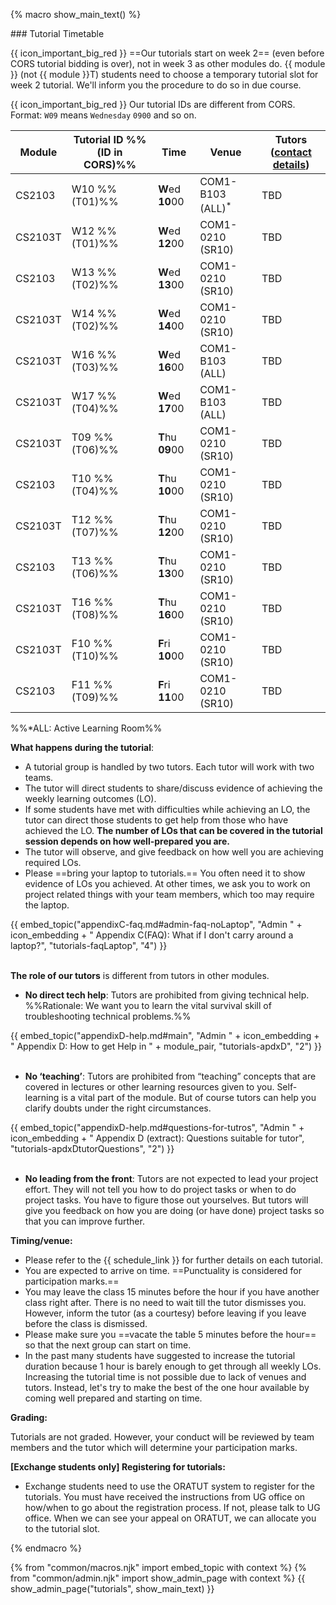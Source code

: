 {% macro show_main_text() %}
<div id="main">

<panel type="seamless" expanded >
<span slot="header" class="card-title"><markdown>### Tutorial Timetable</markdown></span>
<div id="tutorialTimetable">

<tip-box> 

{{ icon_important_big_red }} ==Our tutorials start on week 2== (even before CORS tutorial bidding is over), not in week 3 as other modules do. {{ module }} (not {{ module }}T) students need to choose a temporary tutorial slot for week 2 tutorial. We'll inform you the procedure to do so in due course.

{{ icon_important_big_red }} Our tutorial IDs are different from CORS. Format: `W09` means `Wednesday` `0900` and so on.

</tip-box>

| Module   | Tutorial ID %%(ID in CORS)%%| Time | Venue             | Tutors (<a href="{{ baseUrl }}/admin/instructors.html">contact details</a>)
|----------|-----------------|------------------|-------------------|----
| CS2103   | W10  %%(T01)%%  | **W**ed **10**00 | COM1-B103 (ALL)<sup>*</sup>   | TBD
| CS2103T  | W12  %%(T01)%%  | **W**ed **12**00 | COM1-0210 (SR10)  | TBD
| CS2103   | W13  %%(T02)%%  | **W**ed **13**00 | COM1-0210 (SR10)  | TBD
| CS2103T  | W14  %%(T02)%%  | **W**ed **14**00 | COM1-0210 (SR10)  | TBD
| CS2103T  | W16  %%(T03)%%  | **W**ed **16**00 | COM1-B103 (ALL)   | TBD
| CS2103T  | W17  %%(T04)%%  | **W**ed **17**00 | COM1-B103 (ALL)   | TBD
| CS2103T  | T09  %%(T06)%%  | **T**hu **09**00 | COM1-0210 (SR10)  | TBD
| CS2103   | T10  %%(T04)%%  | **T**hu **10**00 | COM1-0210 (SR10)  | TBD
| CS2103T  | T12  %%(T07)%%  | **T**hu **12**00 | COM1-0210 (SR10)  | TBD            
| CS2103   | T13  %%(T06)%%  | **T**hu **13**00 | COM1-0210 (SR10)  | TBD
| CS2103T  | T16  %%(T08)%%  | **T**hu **16**00 | COM1-0210 (SR10)  | TBD
| CS2103T  | F10  %%(T10)%%  | **F**ri **10**00 | COM1-0210 (SR10)  | TBD
| CS2103   | F11  %%(T09)%%  | **F**ri **11**00 | COM1-0210 (SR10)  | TBD

%%*ALL: Active Learning Room%%

</div>
</panel>

<panel type="seamless" header="### Tutorial Structure" expanded >
<div id="tutorialStructure">

**What happens during the tutorial**:

* A tutorial group is handled by two tutors. Each tutor will work with two teams.
* The tutor will direct students to share/discuss evidence of achieving the weekly learning outcomes (LO). 
* If some students have met with difficulties while achieving an LO, the tutor can direct those students to get help from those who have achieved the LO. **The number of LOs that can be covered in the tutorial session depends on how well-prepared you are.**
* The tutor will observe, and give feedback on how well you are achieving required LOs.
* Please ==bring your laptop to tutorials.== You often need it to show evidence of LOs you achieved. At other times, we ask you to work on project related things with your team members, which too may require the laptop.

<div class="indented-level2">
{{ embed_topic("appendixC-faq.md#admin-faq-noLaptop", "Admin " + icon_embedding + " Appendix C(FAQ): What if I don't carry around a laptop?", "tutorials-faqLaptop", "4") }}
</div>

<br/>

**The role of our tutors** is different from tutors in other modules.

* **No direct tech help**: Tutors are prohibited from giving technical help. %%Rationale: We want you to learn the vital survival skill of troubleshooting technical problems.%%

<div class="indented-level2">
{{ embed_topic("appendixD-help.md#main", "Admin " + icon_embedding + " Appendix D: How to get Help in " + module_pair, "tutorials-apdxD", "2") }}
</div>

<br/>

* **No ‘teaching’**: Tutors are prohibited from “teaching” concepts that are covered in lectures or other learning resources given to you. Self-learning is a vital part of the module. But of course tutors can help you clarify doubts under the right circumstances.

<div class="indented-level2">
{{ embed_topic("appendixD-help.md#questions-for-tutros", "Admin " + icon_embedding + " Appendix D (extract): Questions suitable for tutor", "tutorials-apdxDtutorQuestions", "2") }}
</div>

<br/>

* **No leading from the front**: Tutors are not expected to lead your project effort. They will not tell you how to do project tasks or when to do project tasks. You have to figure those out yourselves. But tutors will give you feedback on how you are doing (or have done) project tasks so that you can improve further.   

**Timing/venue:**

* Please refer to the {{ schedule_link }} for further details on each tutorial.
* You are expected to arrive on time. ==Punctuality is considered for participation marks.==
* You may leave the class 15 minutes before the hour if you have another class right after. There is no need to wait till the tutor dismisses you. However, inform the tutor (as a courtesy) before leaving if you leave before the class is dismissed.
* Please make sure you ==vacate the table 5 minutes before the hour== so that the next group can start on time.
* In the past many students have suggested to increase the tutorial duration because 1 hour is barely enough to get through all weekly LOs. Increasing the tutorial time is not possible due to lack of venues and tutors. Instead, let's try to make the best of the one hour available by coming well prepared and starting on time.

**Grading:**

Tutorials are not graded. However, your conduct will be reviewed by team members and the tutor which will determine your participation marks.

<div id="exchangeStudentTutorialSignup">

**[Exchange students only] Registering for tutorials:**

* Exchange students need to use the ORATUT system to register for the tutorials. You must have received the instructions from UG office on how/when to go about the registration process. If not, please talk to UG office. When we can see your appeal on ORATUT, we can allocate you to the tutorial slot.
</div>


</div>
</panel>
</div>
{% endmacro %}

{% from "common/macros.njk" import embed_topic with context %}
{% from "common/admin.njk" import show_admin_page with context %}
{{ show_admin_page("tutorials", show_main_text) }}
